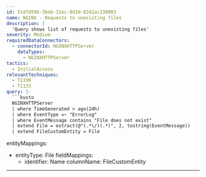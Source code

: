 ```yaml
---
id: 51d7d596-3beb-11ec-8d3d-0242ac130003
name: NGINX - Requests to unexisting files
description: |
  'Query shows list of requests to unexisting files'
severity: Medium
requiredDataConnectors:
  - connectorId: NGINXHTTPServer
    dataTypes:
      - NGINXHTTPServer
tactics:
  - InitialAccess
relevantTechniques:
  - T1190
  - T1133
query: |-
  ```kusto
  NGINXHTTPServer
  | where TimeGenerated > ago(24h)
  | where EventType =~ "ErrorLog"
  | where EventMessage contains "File does not exist"
  | extend File = extract(@"(.*\/)(.*)", 2, tostring(EventMessage))
  | extend FileCustomEntity = File
  ```
entityMappings:
  - entityType: File
    fieldMappings:
      - identifier: Name
        columnName: FileCustomEntity
---
```


